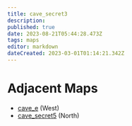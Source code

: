 ```yaml
---
title: cave_secret3
description: 
published: true
date: 2023-08-21T05:44:28.473Z
tags: maps
editor: markdown
dateCreated: 2023-03-01T01:14:21.342Z
---
```


# Adjacent Maps
 * [cave_e](/maps/cave_e) (West)
 * [cave_secret5](/maps/cave_secret5) (North)
